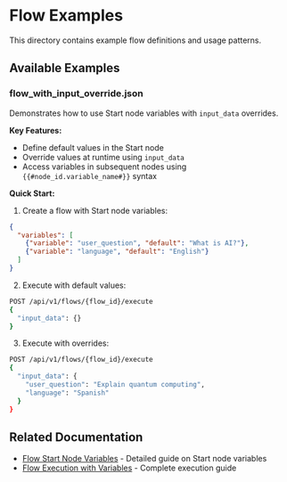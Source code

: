 # Flow Examples

This directory contains example flow definitions and usage patterns.

## Available Examples

### flow_with_input_override.json

Demonstrates how to use Start node variables with `input_data` overrides.

**Key Features:**
- Define default values in the Start node
- Override values at runtime using `input_data`
- Access variables in subsequent nodes using `{{#node_id.variable_name#}}` syntax

**Quick Start:**

1. Create a flow with Start node variables:
```json
{
  "variables": [
    {"variable": "user_question", "default": "What is AI?"},
    {"variable": "language", "default": "English"}
  ]
}
```

2. Execute with default values:
```bash
POST /api/v1/flows/{flow_id}/execute
{
  "input_data": {}
}
```

3. Execute with overrides:
```bash
POST /api/v1/flows/{flow_id}/execute
{
  "input_data": {
    "user_question": "Explain quantum computing",
    "language": "Spanish"
  }
}
```

## Related Documentation

- [Flow Start Node Variables](../flow_start_node_parameters.md) - Detailed guide on Start node variables
- [Flow Execution with Variables](../flow_execution_with_variables.md) - Complete execution guide
